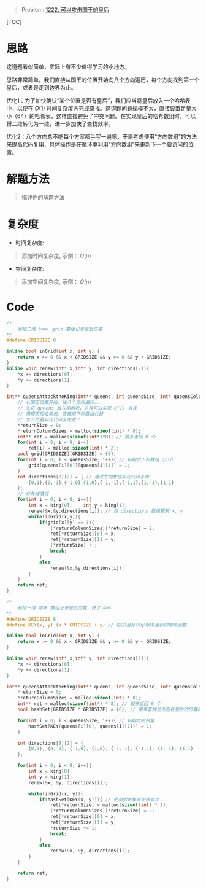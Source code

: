 > Problem: [1222. 可以攻击国王的皇后](https://leetcode.cn/problems/queens-that-can-attack-the-king/description/)

[TOC]

# 思路
这道题看似简单，实际上有不少值得学习的小地方。

思路非常简单，我们直接从国王的位置开始向八个方向遍历，每个方向找到第一个皇后，或者是走到边界为止。

优化1：为了加快确认“某个位置是否有皇后”，我们应当将皇后放入一个哈希表中，以便在 $O(1)$ 时间复杂度内完成查找。这道题问题规模不大，直接设置足量大小（64）的哈希表，这样直接避免了冲突问题。在实现皇后的哈希数组时，可以将二维转化为一维，进一步加快了查找效率。

优化2：八个方向总不能每个方案都手写一遍吧，于是考虑使用“方向数组”的方法来提高代码复用，具体操作是在循环中利用“方向数组”来更新下一个要访问的位置。

# 解题方法
> 描述你的解题方法

# 复杂度
- 时间复杂度: 
> 添加时间复杂度, 示例： $O(n)$

- 空间复杂度: 
> 添加空间复杂度, 示例： $O(n)$

# Code
```C []
/*
    利用二维 bool grid 数组记录皇后位置
*/
#define GRIDSIZE 8

inline bool inGrid(int x, int y) {
    return x >= 0 && x < GRIDSIZE && y >= 0 && y < GRIDSIZE;
}
inline void renew(int* x,int* y, int directions[2]){
    *x += directions[0];
    *y += directions[1];
}

int** queensAttacktheKing(int** queens, int queensSize, int* queensColSize, int* king, int kingSize, int* returnSize, int** returnColumnSizes){
    // 从国王位置开始，往八个方向遍历...
    // 先将 queens 放入哈希表，这样可以实现 O(1) 查找
    // 懒得实现哈希表，直接用下标数组代替
    // 怎么尽量实现代码复用呢？
    *returnSize = 0;
    *returnColumnSizes = malloc(sizeof(int) * 8);
    int** ret = malloc(sizeof(int*)*8); // 最多返回 8 个
    for(int i = 0; i < 8; i++)  
        ret[i] = malloc(sizeof(int) * 2);
    bool grid[GRIDSIZE][GRIDSIZE] = {0};
    for(int i = 0; i < queensSize; i++){ // 初始化下标数组 grid
        grid[queens[i][0]][queens[i][1]] = 1;
    }
    int directions[8][2] = { // 通过方向数组实现代码复用
        {0,1},{0,-1},{-1,0},{1,0},{-1,-1},{-1,1},{1,-1},{1,1}
    };
    // 对角线情况
    for(int i = 0; i < 8; i++){
        int x = king[0];    int y = king[1];
        renew(&x,&y,directions[i]); // 用 directions 数组更新 x, y
        while(inGrid(x,y)){
            if(grid[x][y] == 1){
                (*returnColumnSizes)[*returnSize] = 2;
                ret[*returnSize][0] = x;
                ret[*returnSize][1] = y;
                (*returnSize) ++;                
                break;
            }
            else
                renew(&x,&y,directions[i]);
        }
    }
    return ret;
}
```

```C []
/*
    利用一维 哈希 数组记录皇后位置，快了 4ms
*/
#define GRIDSIZE 8
#define KEY(x, y) (x * GRIDSIZE + y) // 将2D坐标转化为1D坐标的哈希函数

inline bool inGrid(int x, int y) {
    return x >= 0 && x < GRIDSIZE && y >= 0 && y < GRIDSIZE;
}

inline void renew(int* x,int* y, int directions[2]){
    *x += directions[0];
    *y += directions[1];
}

int** queensAttacktheKing(int** queens, int queensSize, int* queensColSize, int* king, int kingSize, int* returnSize, int** returnColumnSizes){
    *returnSize = 0;
    *returnColumnSizes = malloc(sizeof(int) * 8);
    int** ret = malloc(sizeof(int*) * 8); // 最多返回 8 个
    bool hashSet[GRIDSIZE * GRIDSIZE] = {0}; // 用来查找是否存在皇后的位置的哈希集

    for(int i = 0; i < queensSize; i++){ // 初始化哈希集
        hashSet[KEY(queens[i][0], queens[i][1])] = 1;
    }

    int directions[8][2] = {
        {0,1}, {0,-1}, {-1,0}, {1,0}, {-1,-1}, {-1,1}, {1,-1}, {1,1}
    };

    for(int i = 0; i < 8; i++){
        int x = king[0];
        int y = king[1];
        renew(&x, &y, directions[i]);

        while(inGrid(x, y)){
            if(hashSet[KEY(x, y)]){ // 使用哈希集来加速查找
                ret[*returnSize] = malloc(sizeof(int) * 2);
                (*returnColumnSizes)[*returnSize] = 2;
                ret[*returnSize][0] = x;
                ret[*returnSize][1] = y;
                *returnSize += 1;                
                break;
            }
            else
                renew(&x, &y, directions[i]);
        }
    }

    return ret;
}
```